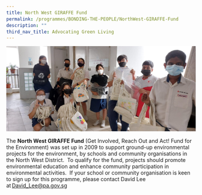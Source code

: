 ```yaml
---
title: North West GIRAFFE Fund
permalink: /programmes/BONDING-THE-PEOPLE/NorthWest-GIRAFFE-Fund
description: ""
third_nav_title: Advocating Green Living
---
```

![](/images/Giraffe%201.jpg)

The **North West GIRAFFE Fund** (Get Involved, Reach Out and Act! Fund for the Environment) was set up in 2009 to support ground-up environmental projects for the environment, by schools and community organisations in the North West District.  To qualify for the fund, projects should promote environmental education and enhance community participation in environmental activities.  If your school or community organisation is keen to sign up for this programme, please contact David Lee at David_Lee@pa.gov.sg